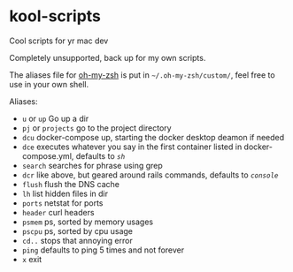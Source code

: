 # kool-scripts
Cool scripts for yr mac dev

Completely unsupported, back up for my own scripts.

The aliases file for [oh-my-zsh](https://ohmyz.sh/) is put in `~/.oh-my-zsh/custom/`, feel free to use in your own shell.

Aliases:
 - `u` or `up` Go up a dir
 - `pj` or `projects` go to the project directory
 - `dcu` docker-compose up, starting the docker desktop deamon if needed
 - `dce` executes whatever you say in the first container listed in docker-compose.yml, defaults to _`sh`_ 
  - `search` searches for phrase using grep
  - `dcr` like above, but geared around rails commands, defaults to _`console`_
  - `flush` flush the DNS cache
  - `lh` list hidden files in dir 
  - `ports` netstat for ports
  - `header` curl headers
  - `psmem` ps, sorted by memory usages
  - `pscpu` ps, sorted by cpu usage
  - `cd..` stops that annoying error
  - `ping` defaults to ping 5 times and not forever
  - `x` exit

